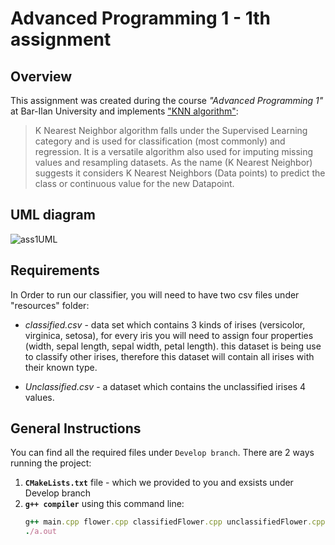 # Advanced Programming 1 - 1th assignment

## Overview
This assignment was created during the course *"Advanced Programming 1"* at Bar-Ilan University and implements ["KNN algorithm"](https://en.wikipedia.org/wiki/K-nearest_neighbors_algorithm):

>K Nearest Neighbor algorithm falls under the Supervised Learning category and is used for classification (most commonly) and regression. It is a versatile algorithm also used for imputing missing values and resampling datasets. As the name (K Nearest Neighbor) suggests it considers K Nearest Neighbors (Data points) to predict the class or continuous value for the new Datapoint.


## UML diagram
![ass1UML](https://user-images.githubusercontent.com/84286628/128748450-8dc6c3c3-e27c-4e55-97c1-d9eabba910d1.png)

## Requirements
In Order to run our classifier, you will need to have two csv files under "resources" folder:

 - *classified.csv* - data set which contains 3 kinds of irises (versicolor, virginica, setosa), for every iris you will need to assign four properties (width, sepal length, sepal width, petal length). this dataset is being use to classify other irises, therefore this dataset will contain all irises with their known type.

 - *Unclassified.csv* - a dataset which contains the unclassified irises 4 values.

## General Instructions
You can find all the required files under `Develop branch`.
There are 2 ways running the project:
1. **`CMakeLists.txt`** file - which we provided to you and exsists under Develop branch
2. **`g++ compiler`** using this command line:
    ```ruby
    g++ main.cpp flower.cpp classifiedFlower.cpp unclassifiedFlower.cpp knnGenerate.cpp findFlowerType.cpp CSVHandler.cpp dataHandler.cpp
    ./a.out
    ```
